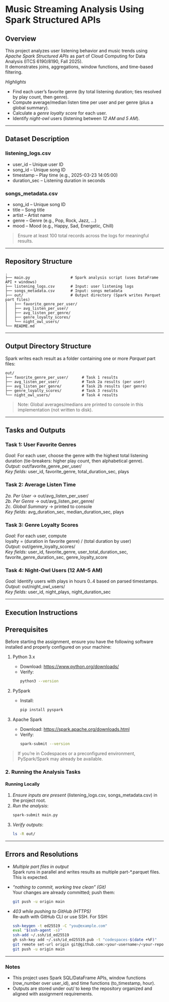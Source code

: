 # Music Streaming Analysis Using Spark Structured APIs

## Overview
This project analyzes user listening behavior and music trends using *Apache Spark Structured APIs* as part of Cloud Computing for Data Analysis (ITCS 6190/8190, Fall 2025).  
It demonstrates joins, aggregations, window functions, and time-based filtering.

*Highlights*
- Find each user’s favorite genre (by total listening duration; ties resolved by play count, then genre).
- Compute average/median listen time per user and per genre (plus a global summary).
- Calculate a *genre loyalty score* for each user.
- Identify *night-owl* users (listening between *12 AM and 5 AM*).

---

## Dataset Description

### listening_logs.csv
- user_id – Unique user ID  
- song_id – Unique song ID  
- timestamp – Play time (e.g., 2025-03-23 14:05:00)  
- duration_sec – Listening duration in seconds

### songs_metadata.csv
- song_id – Unique song ID  
- title – Song title  
- artist – Artist name  
- genre – Genre (e.g., Pop, Rock, Jazz, …)  
- mood – Mood (e.g., Happy, Sad, Energetic, Chill)

> Ensure at least 100 total records across the logs for meaningful results.

---

## Repository Structure
~~~
.
├── main.py                  # Spark analysis script (uses DataFrame API + windows)
├── listening_logs.csv       # Input: user listening logs
├── songs_metadata.csv       # Input: songs metadata
├── out/                     # Output directory (Spark writes Parquet part files)
│   ├── favorite_genre_per_user/
│   ├── avg_listen_per_user/
│   ├── avg_listen_per_genre/
│   ├── genre_loyalty_scores/
│   └── night_owl_users/
└── README.md
~~~

---

## Output Directory Structure
Spark writes each result as a folder containing one or more *Parquet* part files:
~~~
out/
├── favorite_genre_per_user/      # Task 1 results
├── avg_listen_per_user/          # Task 2a results (per user)
├── avg_listen_per_genre/         # Task 2b results (per genre)
├── genre_loyalty_scores/         # Task 3 results
└── night_owl_users/              # Task 4 results
~~~
> Note: Global averages/medians are printed to console in this implementation (not written to disk).

---

## Tasks and Outputs

### Task 1: User Favorite Genres
*Goal:* For each user, choose the genre with the highest total listening duration (tie-breakers: higher play count, then alphabetical genre).  
*Output:* out/favorite_genre_per_user/  
*Key fields:* user_id, favorite_genre, total_duration_sec, plays

### Task 2: Average Listen Time
*2a. Per User* → out/avg_listen_per_user/  
*2b. Per Genre* → out/avg_listen_per_genre/  
*2c. Global Summary* → printed to console  
*Key fields:* avg_duration_sec, median_duration_sec, plays

### Task 3: Genre Loyalty Scores
*Goal:* For each user, compute  
loyalty = (duration in favorite genre) / (total duration by user)  
*Output:* out/genre_loyalty_scores/  
*Key fields:* user_id, favorite_genre, user_total_duration_sec, favorite_genre_duration_sec, genre_loyalty_score

### Task 4: Night-Owl Users (12 AM–5 AM)
*Goal:* Identify users with plays in hours 0..4 based on parsed timestamps.  
*Output:* out/night_owl_users/  
*Key fields:* user_id, night_plays, night_duration_sec

---

## Execution Instructions
## Prerequisites

Before starting the assignment, ensure you have the following software installed and properly configured on your machine:

1. Python 3.x  
   - Download: https://www.python.org/downloads/  
   - Verify:
     ~~~bash
     python3 --version
     ~~~

2. PySpark  
   - Install:
     ~~~bash
     pip install pyspark
     ~~~

3. Apache Spark  
   - Download: https://spark.apache.org/downloads.html  
   - Verify:
     ~~~bash
     spark-submit --version
     ~~~

> If you’re in Codespaces or a preconfigured environment, PySpark/Spark may already be available.

### 2. Running the Analysis Tasks

####  Running Locally
1. *Ensure inputs are present* (listening_logs.csv, songs_metadata.csv) in the project root.  
2. *Run the analysis*:
   ~~~bash
   spark-submit main.py
   ~~~
3. *Verify outputs*:
   ~~~bash
   ls -R out/
   ~~~

---

## Errors and Resolutions

- *Multiple part files in output*  
  Spark runs in parallel and writes results as multiple part-*.parquet files. This is expected.

- *“nothing to commit, working tree clean” (Git)*  
  Your changes are already committed; push them:  
  ~~~bash
  git push -u origin main
  ~~~

- *403 while pushing to GitHub (HTTPS)*  
  Re-auth with GitHub CLI or use SSH. For SSH:  
  ~~~bash
  ssh-keygen -t ed25519 -C "you@example.com"
  eval "$(ssh-agent -s)"
  ssh-add ~/.ssh/id_ed25519
  gh ssh-key add ~/.ssh/id_ed25519.pub -t "codespaces-$(date +%F)"
  git remote set-url origin git@github.com:<your-username>/<your-repo>.git
  git push -u origin main
  ~~~

---

### Notes
- This project uses Spark SQL/DataFrame APIs, window functions (row_number over user_id), and time functions (to_timestamp, hour).
- Outputs are stored under out/ to keep the repository organized and aligned with assignment requirements.
